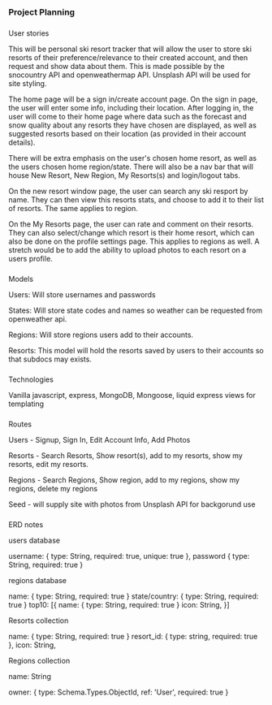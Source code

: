### Project Planning

###

User stories

This will be personal ski resort tracker that will allow the user to store
ski resorts of their preference/relevance to their created account, and then request and show data about them. This is made possible by the snocountry API and openweathermap API. Unsplash API will be used for site styling.

The home page will be a sign in/create account page. On the sign in page, the user will enter some info, including their location. After logging in, the user will come to their home page where data such as the forecast and snow quality about any resorts they have chosen are displayed, as well as suggested resorts based on their location (as provided in their account details).

There will be extra emphasis on the user's chosen home resort, as well as the users chosen home region/state. There will also be a nav bar that will house New Resort, New Region, My Resorts(s) and login/logout tabs.

On the new resort window page, the user can search any ski resport by name. They can then view this resorts stats, and choose to add it to their list of resorts. The same applies to region.

On the My Resorts page, the user can rate and comment on their resorts. They can also select/change which resort is their home resort, which can also be done on the profile settings page. This applies to regions as well. A stretch would be to add the ability to upload photos to each resort on a users profile.

###

Models

Users: Will store usernames and passwords

States: Will store state codes and names so weather can be requested from openweather api.

Regions: Will store regions users add to their accounts.

Resorts: This model will hold the resorts saved by users to their accounts so that subdocs may exists.

###

Technologies

Vanilla javascript, express, MongoDB, Mongoose, liquid express views for templating

###

Routes

Users - Signup, Sign In, Edit Account Info, Add Photos

Resorts - Search Resorts, Show resort(s), add to my resorts, show my resorts, edit my resorts.

Regions - Search Regions, Show region, add to my regions, show my regions, delete my regions

Seed - will supply site with photos from Unsplash API for backgorund use

###

ERD notes

users database

username: {
type: String,
required: true,
unique: true
}, password {
type: String,
required: true
}

regions database

name: {
type: String,
required: true
} state/country: {
type: String,
required: true
} top10: [{
name: {
type: String,
required: true
} icon: String,
}]



Resorts collection

name: {
type: String,
required: true
}
resort_id: {
type: string,
required: true
},
icon: String,



Regions collection

name: String

owner: {
type: Schema.Types.ObjectId,
ref: 'User',
required: true
}



